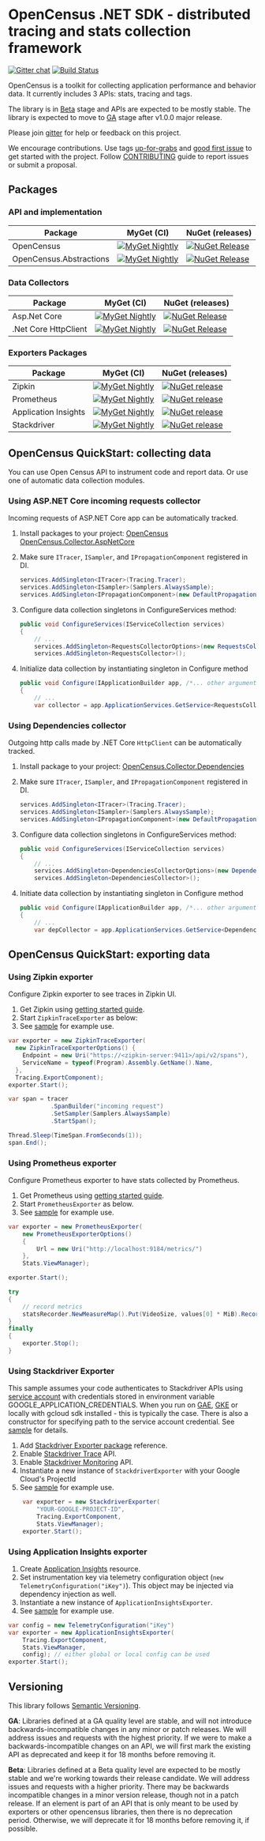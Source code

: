 # OpenCensus .NET SDK - distributed tracing and stats collection framework

[![Gitter chat][gitter-image]][gitter-url]
[![Build Status](https://opencensus.visualstudio.com/continuous-integration/_apis/build/status/ci-myget-update.yml)](https://opencensus.visualstudio.com/continuous-integration/_build/latest?definitionId=3)

OpenCensus is a toolkit for collecting application performance and behavior
data. It currently includes 3 APIs: stats, tracing and tags.

The library is in [Beta](#versioning) stage and APIs are expected to be mostly
stable. The library is expected to move to [GA](#versioning) stage after v1.0.0
major release.

Please join [gitter](https://gitter.im/census-instrumentation/Lobby) for help
or feedback on this project.

We encourage contributions. Use tags [up-for-grabs][up-for-grabs-issues] and
[good first issue][good-first-issues] to get started with the project. Follow
[CONTRIBUTING](CONTRIBUTING.md) guide to report issues or submit a proposal.

## Packages

### API and implementation

| Package                 | MyGet (CI)       | NuGet (releases) |
| ----------------------- | ---------------- | -----------------|
| OpenCensus              | [![MyGet Nightly][opencensus-myget-image]][opencensus-myget-url]         | [![NuGet Release][opencensus-nuget-image]][opencensus-nuget-url]         |
| OpenCensus.Abstractions | [![MyGet Nightly][opencensus-abs-myget-image]][opencensus-abs-myget-url] | [![NuGet Release][opencensus-abs-nuget-image]][opencensus-abs-nuget-url] |

### Data Collectors

| Package                 | MyGet (CI)       | NuGet (releases) |
| ----------------------- | ---------------- | -----------------|
| Asp.Net Core            | [![MyGet Nightly][opencensus-collect-aspnetcore-myget-image]][opencensus-collect-aspnetcore-myget-url]       | [![NuGet Release][opencensus-collect-aspnetcore-nuget-image]][opencensus-collect-aspnetcore-nuget-url]   |
| .Net Core HttpClient    | [![MyGet Nightly][opencensus-collect-deps-myget-image]][opencensus-collect-deps-myget-url]                   | [![NuGet Release][opencensus-collect-deps-nuget-image]][opencensus-collect-deps-nuget-url]               |

### Exporters Packages

| Package                 | MyGet (CI)       | NuGet (releases) |
| ----------------------- | ---------------- | -----------------|
| Zipkin                  | [![MyGet Nightly][opencensus-exporter-zipkin-myget-image]][opencensus-exporter-zipkin-myget-url]            | [![NuGet release][opencensus-exporter-zipkin-nuget-image]][opencensus-exporter-zipkin-nuget-url]            |
| Prometheus              | [![MyGet Nightly][opencensus-exporter-prom-myget-image]][opencensus-exporter-prom-myget-url]                | [![NuGet release][opencensus-exporter-prom-nuget-image]][opencensus-exporter-prom-nuget-url]                |
| Application Insights    | [![MyGet Nightly][opencensus-exporter-ai-myget-image]][opencensus-exporter-ai-myget-url]                    | [![NuGet release][opencensus-exporter-ai-nuget-image]][opencensus-exporter-ai-nuget-url]                    |
| Stackdriver             | [![MyGet Nightly][opencensus-exporter-stackdriver-myget-image]][opencensus-exporter-stackdriver-myget-url]  | [![NuGet release][opencensus-exporter-stackdriver-nuget-image]][opencensus-exporter-stackdriver-nuget-url]  |

## OpenCensus QuickStart: collecting data

You can use Open Census API to instrument code and report data. Or use one of
automatic data collection modules.

### Using ASP.NET Core incoming requests collector

Incoming requests of ASP.NET Core app can be automatically tracked.

1. Install packages to your project:
   [OpenCensus][opencensus-nuget-url]
   [OpenCensus.Collector.AspNetCore][opencensus-collect-aspnetcore-nuget-url]

2. Make sure `ITracer`, `ISampler`, and `IPropagationComponent` registered in DI.
    ``` csharp
    services.AddSingleton<ITracer>(Tracing.Tracer);
    services.AddSingleton<ISampler>(Samplers.AlwaysSample);
    services.AddSingleton<IPropagationComponent>(new DefaultPropagationComponent());
    ```

3. Configure data collection singletons in ConfigureServices method:
    ``` csharp
    public void ConfigureServices(IServiceCollection services)
    {
        // ...
        services.AddSingleton<RequestsCollectorOptions>(new RequestsCollectorOptions());
        services.AddSingleton<RequestsCollector>();
    ```

4. Initialize data collection by instantiating singleton in Configure method
    ``` csharp
    public void Configure(IApplicationBuilder app, /*... other arguments*/ )
    {
        // ...
        var collector = app.ApplicationServices.GetService<RequestsCollector>();
    ```

### Using Dependencies collector

Outgoing http calls made by .NET Core `HttpClient` can be automatically tracked.

1. Install package to your project:
   [OpenCensus.Collector.Dependencies][opencensus-collect-deps-nuget-url]

2. Make sure `ITracer`, `ISampler`, and `IPropagationComponent` registered in DI.
    ``` csharp
    services.AddSingleton<ITracer>(Tracing.Tracer);
    services.AddSingleton<ISampler>(Samplers.AlwaysSample);
    services.AddSingleton<IPropagationComponent>(new DefaultPropagationComponent());
    ```

3. Configure data collection singletons in ConfigureServices method:
    ``` csharp
    public void ConfigureServices(IServiceCollection services)
    {
        // ...
        services.AddSingleton<DependenciesCollectorOptions>(new DependenciesCollectorOptions());
        services.AddSingleton<DependenciesCollector>();
    ```

4. Initiate data collection by instantiating singleton in Configure method
    ``` csharp
    public void Configure(IApplicationBuilder app, /*... other arguments*/ )
    {
        // ...
        var depCollector = app.ApplicationServices.GetService<DependenciesCollector>();
    ```

## OpenCensus QuickStart: exporting data

### Using Zipkin exporter

Configure Zipkin exporter to see traces in Zipkin UI.

1. Get Zipkin using [getting started guide][zipkin-get-started].
2. Start `ZipkinTraceExporter` as below:
3. See [sample][zipkin-sample] for example use.

``` csharp
var exporter = new ZipkinTraceExporter(
  new ZipkinTraceExporterOptions() {
    Endpoint = new Uri("https://<zipkin-server:9411>/api/v2/spans"),
    ServiceName = typeof(Program).Assembly.GetName().Name,
  },
  Tracing.ExportComponent);
exporter.Start();

var span = tracer
            .SpanBuilder("incoming request")
            .SetSampler(Samplers.AlwaysSample)
            .StartSpan();

Thread.Sleep(TimeSpan.FromSeconds(1));
span.End();
```

### Using Prometheus exporter

Configure Prometheus exporter to have stats collected by Prometheus.

1. Get Prometheus using [getting started guide][prometheus-get-started].
2. Start `PrometheusExporter` as below.
3. See [sample][prometheus-sample] for example use.

``` csharp
var exporter = new PrometheusExporter(
    new PrometheusExporterOptions()
    {
        Url = new Uri("http://localhost:9184/metrics/")
    },
    Stats.ViewManager);

exporter.Start();

try
{
    // record metrics
    statsRecorder.NewMeasureMap().Put(VideoSize, values[0] * MiB).Record();
}
finally
{
    exporter.Stop();
}
```

### Using Stackdriver Exporter

This sample assumes your code authenticates to Stackdriver APIs using [service account][gcp-auth] with
credentials stored in environment variable GOOGLE_APPLICATION_CREDENTIALS.
When you run on [GAE][GAE], [GKE][GKE] or locally with gcloud sdk installed - this is typically the case.
There is also a constructor for specifying path to the service account credential. See [sample][stackdriver-sample] for details.

1. Add [Stackdriver Exporter package][opencensus-exporter-stackdriver-myget-url] reference.
2. Enable [Stackdriver Trace][stackdriver-trace-setup] API.
3. Enable [Stackdriver Monitoring][stackdriver-monitoring-setup] API.
4. Instantiate a new instance of `StackdriverExporter` with your Google Cloud's ProjectId
5. See [sample][stackdriver-sample] for example use.

``` csharp
    var exporter = new StackdriverExporter(
        "YOUR-GOOGLE-PROJECT-ID",
        Tracing.ExportComponent,
        Stats.ViewManager);
    exporter.Start();
```

### Using Application Insights exporter

1. Create [Application Insights][ai-get-started] resource.
2. Set instrumentation key via telemetry configuration object
   (`new TelemetryConfiguration("iKey")`). This object may be injected via
   dependency injection as well.
3. Instantiate a new instance of `ApplicationInsightsExporter`.
4. See [sample][ai-sample] for example use.

``` csharp
var config = new TelemetryConfiguration("iKey")
var exporter = new ApplicationInsightsExporter(
    Tracing.ExportComponent,
    Stats.ViewManager,
    config); // either global or local config can be used
exporter.Start();
```

## Versioning
  
This library follows [Semantic Versioning][semver].
  
**GA**: Libraries defined at a GA quality level are stable, and will not
introduce backwards-incompatible changes in any minor or patch releases. We
will address issues and requests with the highest priority. If we were to make
a backwards-incompatible changes on an API, we will first mark the existing API
as deprecated and keep it for 18 months before removing it.
  
**Beta**: Libraries defined at a Beta quality level are expected to be mostly
stable and we're working towards their release candidate. We will address
issues and requests with a higher priority. There may be backwards incompatible
changes in a minor version release, though not in a patch release. If an
element is part of an API that is only meant to be used by exporters or other
opencensus libraries, then there is no deprecation period. Otherwise, we will
deprecate it for 18 months before removing it, if possible.

[gitter-image]: https://badges.gitter.im/census-instrumentation/lobby.svg
[gitter-url]:https://gitter.im/census-instrumentation/lobby?utm_source=badge&utm_medium=badge&utm_campaign=pr-badge&utm_content=badge
[opencensus-myget-image]:https://img.shields.io/myget/opencensus/vpre/OpenCensus.svg
[opencensus-myget-url]: https://www.myget.org/feed/opencensus/package/nuget/OpenCensus
[opencensus-abs-myget-image]:https://img.shields.io/myget/opencensus/vpre/OpenCensus.Abstractions.svg
[opencensus-abs-myget-url]: https://www.myget.org/feed/opencensus/package/nuget/OpenCensus.Abstractions
[opencensus-exporter-zipkin-myget-image]:https://img.shields.io/myget/opencensus/vpre/OpenCensus.Exporter.Zipkin.svg
[opencensus-exporter-zipkin-myget-url]: https://www.myget.org/feed/opencensus/package/nuget/OpenCensus.Exporter.Zipkin
[opencensus-exporter-prom-myget-image]:https://img.shields.io/myget/opencensus/vpre/OpenCensus.Exporter.Prometheus.svg
[opencensus-exporter-prom-myget-url]: https://www.myget.org/feed/opencensus/package/nuget/OpenCensus.Exporter.Prometheus
[opencensus-exporter-ai-myget-image]:https://img.shields.io/myget/opencensus/vpre/OpenCensus.Exporter.ApplicationInsights.svg
[opencensus-exporter-ai-myget-url]: https://www.myget.org/feed/opencensus/package/nuget/OpenCensus.Exporter.ApplicationInsights
[opencensus-exporter-stackdriver-myget-image]:https://img.shields.io/myget/opencensus/vpre/OpenCensus.Exporter.Stackdriver.svg
[opencensus-exporter-stackdriver-myget-url]: https://www.myget.org/feed/opencensus/package/nuget/OpenCensus.Exporter.Stackdriver
[opencensus-collect-aspnetcore-myget-image]:https://img.shields.io/myget/opencensus/vpre/OpenCensus.Collector.AspNetCore.svg
[opencensus-collect-aspnetcore-myget-url]: https://www.myget.org/feed/opencensus/package/nuget/OpenCensus.Collector.AspNetCore
[opencensus-collect-deps-myget-image]:https://img.shields.io/myget/opencensus/vpre/OpenCensus.Collector.Dependencies.svg
[opencensus-collect-deps-myget-url]: https://www.myget.org/feed/opencensus/package/nuget/OpenCensus.Collector.Dependencies
[opencensus-nuget-image]:https://img.shields.io/nuget/vpre/OpenCensus.svg
[opencensus-nuget-url]:https://www.nuget.org/packages/OpenCensus
[opencensus-abs-nuget-image]:https://img.shields.io/nuget/vpre/OpenCensus.Abstractions.svg
[opencensus-abs-nuget-url]: https://www.nuget.org/packages/OpenCensus.Abstractions
[opencensus-exporter-zipkin-nuget-image]:https://img.shields.io/nuget/vpre/OpenCensus.Exporter.Zipkin.svg
[opencensus-exporter-zipkin-nuget-url]: https://www.nuget.org/packages/OpenCensus.Exporter.Zipkin
[opencensus-exporter-prom-nuget-image]:https://img.shields.io/nuget/vpre/OpenCensus.Exporter.Prometheus.svg
[opencensus-exporter-prom-nuget-url]: https://www.nuget.org/packages/OpenCensus.Exporter.Prometheus
[opencensus-exporter-ai-nuget-image]:https://img.shields.io/nuget/vpre/OpenCensus.Exporter.ApplicationInsights.svg
[opencensus-exporter-ai-nuget-url]: https://www.nuget.org/packages/OpenCensus.Exporter.ApplicationInsights
[opencensus-exporter-stackdriver-nuget-image]:https://img.shields.io/nuget/vpre/OpenCensus.Exporter.Stackdriver.svg
[opencensus-exporter-stackdriver-nuget-url]: https://www.nuget.org/packages/OpenCensus.Exporter.Stackdriver
[opencensus-collect-aspnetcore-nuget-image]:https://img.shields.io/nuget/vpre/OpenCensus.Collector.AspNetCore.svg
[opencensus-collect-aspnetcore-nuget-url]: https://www.nuget.org/packages/OpenCensus.Collector.AspNetCore
[opencensus-collect-deps-nuget-image]:https://img.shields.io/nuget/vpre/OpenCensus.Collector.Dependencies.svg
[opencensus-collect-deps-nuget-url]: https://www.nuget.org/packages/OpenCensus.Collector.Dependencies
[up-for-grabs-issues]: https://github.com/census-instrumentation/opencensus-csharp/issues?q=is%3Aissue+is%3Aopen+label%3Aup-for-grabs
[good-first-issues]: https://github.com/census-instrumentation/opencensus-csharp/issues?q=is%3Aissue+is%3Aopen+label%3A%22good+first+issue%22
[zipkin-get-started]: https://zipkin.io/pages/quickstart.html
[ai-get-started]: https://docs.microsoft.com/azure/application-insights
[stackdriver-trace-setup]: https://cloud.google.com/trace/docs/setup/
[stackdriver-monitoring-setup]: https://cloud.google.com/monitoring/api/enable-api
[GAE]: https://cloud.google.com/appengine/docs/flexible/dotnet/quickstart
[GKE]: https://codelabs.developers.google.com/codelabs/cloud-kubernetes-aspnetcore/index.html?index=..%2F..index#0
[gcp-auth]: https://cloud.google.com/docs/authentication/getting-started
[semver]: http://semver.org/
[ai-sample]: https://github.com/census-instrumentation/opencensus-csharp/blob/develop/src/Samples/TestApplicationInsights.cs
[stackdriver-sample]: https://github.com/census-instrumentation/opencensus-csharp/blob/develop/src/Samples/TestStackdriver.cs
[zipkin-sample]: https://github.com/census-instrumentation/opencensus-csharp/blob/develop/src/Samples/TestZipkin.cs
[prometheus-get-started]: https://prometheus.io/docs/introduction/first_steps/
[prometheus-sample]: https://github.com/census-instrumentation/opencensus-csharp/blob/develop/src/Samples/TestPrometheus.cs